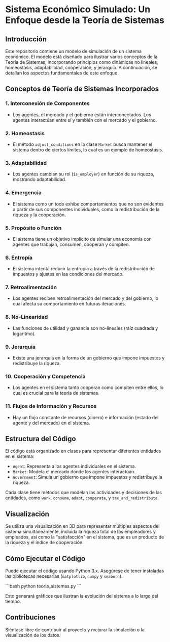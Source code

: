 # Sistema Económico Simulado: Un Enfoque desde la Teoría de Sistemas

## Introducción

Este repositorio contiene un modelo de simulación de un sistema económico. El modelo está diseñado para ilustrar varios conceptos de la Teoría de Sistemas, incorporando principios como dinámicas no lineales, homeostasis, adaptabilidad, cooperación, y jerarquía. A continuación, se detallan los aspectos fundamentales de este enfoque.

## Conceptos de Teoría de Sistemas Incorporados

### 1. Interconexión de Componentes

- Los agentes, el mercado y el gobierno están interconectados. Los agentes interactúan entre sí y también con el mercado y el gobierno.

### 2. Homeostasis

- El método `adjust_conditions` en la clase `Market` busca mantener el sistema dentro de ciertos límites, lo cual es un ejemplo de homeostasis.

### 3. Adaptabilidad

- Los agentes cambian su rol (`is_employer`) en función de su riqueza, mostrando adaptabilidad.

### 4. Emergencia

- El sistema como un todo exhibe comportamientos que no son evidentes a partir de sus componentes individuales, como la redistribución de la riqueza y la cooperación.

### 5. Propósito o Función

- El sistema tiene un objetivo implícito de simular una economía con agentes que trabajan, consumen, cooperan y compiten.

### 6. Entropía

- El sistema intenta reducir la entropía a través de la redistribución de impuestos y ajustes en las condiciones del mercado.

### 7. Retroalimentación

- Los agentes reciben retroalimentación del mercado y del gobierno, lo cual afecta su comportamiento en futuras iteraciones.

### 8. No-Linearidad

- Las funciones de utilidad y ganancia son no-lineales (raíz cuadrada y logaritmo).

### 9. Jerarquía

- Existe una jerarquía en la forma de un gobierno que impone impuestos y redistribuye la riqueza.

### 10. Cooperación y Competencia

- Los agentes en el sistema tanto cooperan como compiten entre ellos, lo cual es crucial para la teoría de sistemas.

### 11. Flujos de Información y Recursos

- Hay un flujo constante de recursos (dinero) e información (estado del agente y del mercado) en el sistema.

## Estructura del Código

El código está organizado en clases para representar diferentes entidades en el sistema:

- `Agent`: Representa a los agentes individuales en el sistema.
- `Market`: Modela el mercado donde los agentes interactúan.
- `Government`: Simula un gobierno que impone impuestos y redistribuye la riqueza.

Cada clase tiene métodos que modelan las actividades y decisiones de las entidades, como `work`, `consume`, `adapt`, `cooperate`, y `tax_and_redistribute`.

## Visualización

Se utiliza una visualización en 3D para representar múltiples aspectos del sistema simultáneamente, incluida la riqueza total de los empleadores y empleados, así como la "satisfacción" en el sistema, que es un producto de la riqueza y el índice de cooperación.

## Cómo Ejecutar el Código

Puede ejecutar el código usando Python 3.x. Asegúrese de tener instaladas las bibliotecas necesarias (`matplotlib`, `numpy` y `seaborn`).

\`\`\`bash
python teoria_sistemas.py
\`\`\`

Esto generará gráficos que ilustran la evolución del sistema a lo largo del tiempo.

## Contribuciones

Siéntase libre de contribuir al proyecto y mejorar la simulación o la visualización de los datos.
